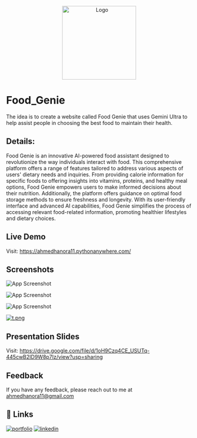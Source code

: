 <p align="center">
  <img src="https://i.ibb.co/Czkg9Wn/logo.png" alt="Logo" width="200px">
</p>

# Food_Genie

The idea is to create a website called Food Genie that uses Gemini Ultra to help assist people in choosing the best food to maintain their health.



## Details:
Food Genie is an innovative AI-powered food assistant designed to revolutionize the way individuals interact with food. This comprehensive platform offers a range of features tailored to address various aspects of users' dietary needs and inquiries. From providing calorie information for specific foods to offering insights into vitamins, proteins, and healthy meal options, Food Genie empowers users to make informed decisions about their nutrition. Additionally, the platform offers guidance on optimal food storage methods to ensure freshness and longevity. With its user-friendly interface and advanced AI capabilities, Food Genie simplifies the process of accessing relevant food-related information, promoting healthier lifestyles and dietary choices.






## Live Demo

Visit:
https://ahmedhanora11.pythonanywhere.com/
## Screenshots

![App Screenshot](https://i.ibb.co/YXqm2kH/q.png)

![App Screenshot](https://i.ibb.co/PmpJvcR/e.png)

![App Screenshot](https://i.ibb.co/9g4HLqd/r.png)

[![t.png](https://i.postimg.cc/cLP8yXdc/t.png)](https://postimg.cc/w1cBD5yt)

## Presentation Slides

Visit: https://drive.google.com/file/d/1oH9Czq4CE_USUTq-445cwB2ID9W8p7Iz/view?usp=sharing



## Feedback

If you have any feedback, please reach out to me at ahmedhanora11@gmail.com


## 🔗 Links
[![portfolio](https://img.shields.io/badge/my_portfolio-000?style=for-the-badge&logo=ko-fi&logoColor=white)](https://ahmedalla.com/)
[![linkedin](https://img.shields.io/badge/linkedin-0A66C2?style=for-the-badge&logo=linkedin&logoColor=white)](https://www.linkedin.com/in/ahmedalla/)



